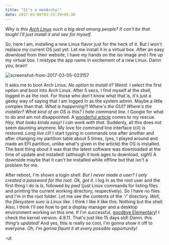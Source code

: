 ```yaml
---
title: "It's a monArchy!"
date: 2017-03-05T03:15:20+05:30
---
```


_Why is this [Arch Linux](https://www.archlinux.org/) such a big deal among
people? It can't be that tough! I'll just install it and see for myself._

So, here I am, installing a new Linux flavor just for the heck of it. But I
won't replace my current OS just yet. Let me install it in a virtual box. After
an easy download from their website, I have my hands on the iso image and I
fire up my virtual box. I mistype the app name in excitement of a new Linux.
Damn you, brain!

![screenshot-from-2017-03-05-023157](https://debugandstuff.files.wordpress.com/2017/03/screenshot-from-2017-03-05-023157.png)

It asks me to boot Arch Linux. _No option to install it? Weird._ I select the
first option and boot into Arch Linux. After 5 secs, I find myself at the
shell, logged in as the root. For those who don't know what that is, it's just
a geeky way of saying that I am logged in as the system admin. Maybe a little
complex than that. _What is happening?! Where's the GUI? Where's the installer?
What kind of an OS is this? I hate command line._ I Google for what to do and
am not disappointed. A
[wonderful article](https://www.ostechnix.com/install-arch-linux-latest-version/)
comes to my rescue. _Hey, that looks kinda easy! I can work with that._
Suddenly, all this does not seem daunting anymore. My love for command line
interface (cli) is restored. _Long live cli_! I start typing in commands one
after another and after changing my partition table about 5 times, (yes, I
played around and made an EFI partition, unlike what's given in the article)
the OS is installed. The best thing about it was that the latest software was
downloaded at the time of update and installed! (although it took ages to
download, _sigh_!) A downside maybe that it can't be installed while offline
but that isn't a problem for me.

After reboot, I'm shown a login shell. _But I never made a user? I only created
a password for the root. Ok, got it._ I log in as the root user and the first
thing I do is _ls_, followed by _pwd_ (just Linux commands for listing files
and printing the current working directory, respectively). So I have no files
and I'm in the root folder. Let me see the contents of the _'/'_ directory.
_Well, the filesystem sure is Linux like._ I think I like it like this. Nothing
but the shell. Also, I think I'll see how to get a display manager and a
desktop environment working on this one. If I'm successful,
[goodbye Elementary](https://debugandstuff.wordpress.com/2017/02/10/elementary-my-dear-watson/)!
I check the kernel version. 4.9.11\. That's just like 15 days old! _Damn, this
thing's updated!_ And yes, this is really so cool, I'm gonna show it off to
everyone. _Oh, I'm gonna flaunt it at every possible opportunity!_

-ut
